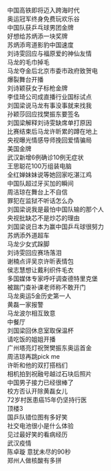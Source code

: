 中国高铁即将迈入跨海时代  
奥运冠军终身免费玩欢乐谷  
中国队获乒乓球男团金牌  
好想给苏炳添一块奖牌  
苏炳添弯道影豹中国速度  
刘诗雯回应与福原爱的神仙友情  
马龙的毛巾掉毛  
马龙夺金后北京市委市政府致贺电  
爆裂舞台开播  
刘诗颖获女子标枪金牌  
李佳琦公司成直播行业国标试点  
刘国梁说马龙有事没事就来找我  
孙颖莎回应找樊振东要签名  
刘国梁解释刘诗雯缺席单打原因  
比赛结束后马龙许昕累的蹲在地上  
央视曝光情感导师挽回爱情骗局  
美国金牌  
武汉新增6例确诊10例无症状  
王思聪花100万组装电脑  
全红婵妹妹说等她回家吃湛江鸡  
中国队超过牙买加的瞬间  
周洁琼在舞台上不自信  
罪犯在监狱不听话怎么办  
刘国梁说我是最怕中国队输的那个人  
央视批缺芯不是炒芯的理由  
刘国梁说日本为赢中国乒乓球很努力  
苏炳添外道超车  
马龙少女式跺脚  
刘诗雯回应赛场落泪  
谢楠点评吴京许昕表情包  
侯志慧想让戴利织件毛衣  
多国媒体专家呼吁调查德特里克堡  
被踹门查补课老师称不敢开门  
马龙奥运5金历史第一人  
黄磊一家报警  
马龙波尔相互致意  
中餐厅  
刘国梁回休息室取保温杯  
请吃饭的姐姐开播  
广州塔亮灯祝贺樊振东奥运首金  
周洁琼再跳pick me  
许昕和他的双打搭档们  
相机拍到祝融号越过石块后照片  
中国男子接力已经很棒了  
校方否认开除黄磊女儿  
72岁村医患癌15年仍坚持行医  
顶楼3  
国乒队错位图有多好笑  
社交电池很小是什么体验  
见过最好笑的看病经历  
武汉疫情  
陈卓璇 意犹未尽的90秒  
郑州人做核酸有多拼  
